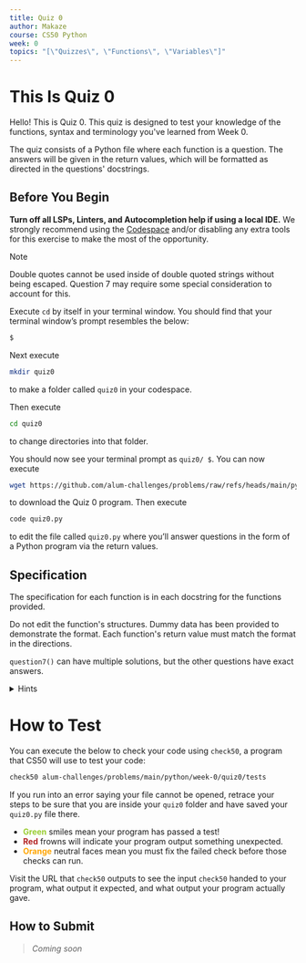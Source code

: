 ```yaml
---
title: Quiz 0
author: Makaze
course: CS50 Python
week: 0
topics: "[\"Quizzes\", \"Functions\", \"Variables\"]"
---
```

# This Is Quiz 0
Hello! This is Quiz 0. This quiz is designed to test your knowledge of the functions, syntax and terminology you've learned from Week 0.

The quiz consists of a Python file where each function is a question. The answers will be given in the return values, which will be formatted as directed in the questions' docstrings.

## Before You Begin
**Turn off all LSPs, Linters, and Autocompletion help if using a local IDE.** We strongly recommend using the [Codespace](https://cs50.dev/) and/or disabling any extra tools for this exercise to make the most of the opportunity.

> [!NOTE]
> Double quotes cannot be used inside of double quoted strings without being escaped. Question 7 may require some special consideration to account for this.

Execute `cd` by itself in your terminal window. You should find that your terminal window’s prompt resembles the below:
```bash
$
```
Next execute
```bash
mkdir quiz0
```
to make a folder called `quiz0` in your codespace.

Then execute
```bash
cd quiz0
```
to change directories into that folder.

You should now see your terminal prompt as `quiz0/ $`. You can now execute
```bash
wget https://github.com/alum-challenges/problems/raw/refs/heads/main/python/week-0/quiz0/quiz0.py
```
to download the Quiz 0 program. Then execute
```bash
code quiz0.py
```
to edit the file called `quiz0.py` where you’ll answer questions in the form of a Python program via the return values.

## Specification
The specification for each function is in each docstring for the functions provided.

Do not edit the function's structures. Dummy data has been provided to demonstrate the format. Each function's return value must match the format in the directions.

`question7()` can have multiple solutions, but the other questions have exact answers.

<details>
    <summary>Hints</summary>
    <p>Check out the str documentation: <a href="https://docs.python.org/3/library/stdtypes.html#str">https://docs.python.org/3/library/stdtypes.html#str</a></p>
    <p>List of built-in functions: <a href="https://docs.python.org/3/library/functions.html">https://docs.python.org/3/library/functions.html</a></p>
    <p>More about functions: <a href="https://docs.python.org/3/tutorial/controlflow.html#defining-functions">https://docs.python.org/3/tutorial/controlflow.html#defining-functions</a></p>
</details>

# How to Test
You can execute the below to check your code using `check50`, a program that CS50 will use to test your code:
```bash
check50 alum-challenges/problems/main/python/week-0/quiz0/tests
```
If you run into an error saying your file cannot be opened, retrace your steps to be sure that you are inside your `quiz0` folder and have saved your `quiz0.py` file there.

* **<span style="color: yellowgreen;">Green</span>** smiles mean your program has passed a test!
* **<span style="color: firebrick;">Red</span>** frowns will indicate your program output something unexpected.
* **<span style="color: orange;">Orange</span>** neutral faces mean you must fix the failed check before those checks can run.

Visit the URL that `check50` outputs to see the input `check50` handed to your program, what output it expected, and what output your program actually gave.

## How to Submit
> *Coming soon*
